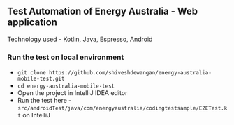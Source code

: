 ## Test Automation of Energy Australia - Web application

Technology used - Kotlin, Java, Espresso, Android

### Run the test on local environment
- `git clone https://github.com/shiveshdewangan/energy-australia-mobile-test.git`
- `cd energy-australia-mobile-test`
- Open the project in IntelliJ IDEA editor
- Run the test here - `src/androidTest/java/com/energyaustralia/codingtestsample/E2ETest.kt` on IntelliJ
